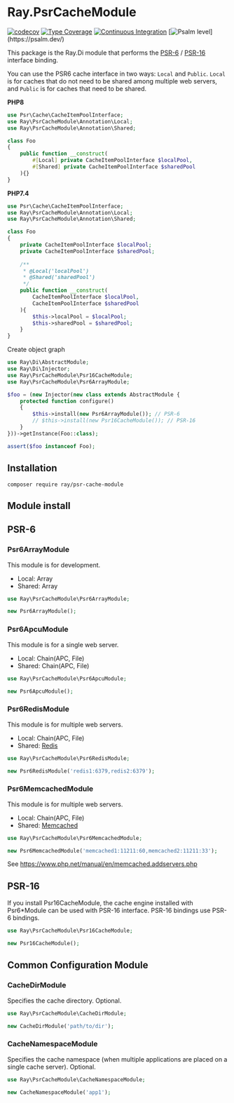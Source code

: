 # Ray.PsrCacheModule

[![codecov](https://codecov.io/gh/ray-di/Ray.PsrCacheModule/branch/1.x/graph/badge.svg?token=9X3wbURrU9)](https://codecov.io/gh/ray-di/Ray.PsrCacheModule)
[![Type Coverage](https://shepherd.dev/github/ray-di/Ray.PsrCacheModule/coverage.svg)](https://shepherd.dev/github/ray-di/Ray.PsrCacheModule)
[![Continuous Integration](https://github.com/ray-di/Ray.PsrCacheModule/actions/workflows/continuous-integration.yml/badge.svg)](https://github.com/ray-di/Ray.PsrCacheModule/actions/workflows/continuous-integration.yml)
[![Psalm level](https://shepherd.dev/github/ray-di/Ray.PsrCacheModule/level.svg?)](https://psalm.dev/)

This package is the Ray.Di module that performs the [PSR-6](https://www.php-fig.org/psr/psr-6/) / [PSR-16](https://www.php-fig.org/psr/psr-16/) interface binding.

You can use the PSR6 cache interface in two ways: `Local` and `Public`.
`Local` is for caches that do not need to be shared among multiple web servers, and `Public` is for caches that need to be shared.

**PHP8**
```php
use Psr\Cache\CacheItemPoolInterface;
use Ray\PsrCacheModule\Annotation\Local;
use Ray\PsrCacheModule\Annotation\Shared;

class Foo
{
    public function __construct(
        #[Local] private CacheItemPoolInterface $localPool, 
        #[Shared] private CacheItemPoolInterface $sharedPool
    ){}
}
```

**PHP7.4**

```php
use Psr\Cache\CacheItemPoolInterface;
use Ray\PsrCacheModule\Annotation\Local;
use Ray\PsrCacheModule\Annotation\Shared;

class Foo
{
    private CacheItemPoolInterface $localPool;
    private CacheItemPoolInterface $sharedPool;
    
    /**
     * @Local('localPool') 
     * @Shared('sharedPool') 
     */
    public function __construct(
        CacheItemPoolInterface $localPool, 
        CacheItemPoolInterface $sharedPool
    ){
        $this->localPool = $localPool;
        $this->sharedPool = $sharedPool;
    }
}
```

Create object graph

```php
use Ray\Di\AbstractModule;
use Ray\Di\Injector;
use Ray\PsrCacheModule\Psr16CacheModule;
use Ray\PsrCacheModule\Psr6ArrayModule;

$foo = (new Injector(new class extends AbstractModule {
    protected function configure()
    {
        $this->install(new Psr6ArrayModule()); // PSR-6 
        // $this->install(new Psr16CacheModule()); // PSR-16
    }
}))->getInstance(Foo::class);

assert($foo instanceof Foo);
````

## Installation

    composer require ray/psr-cache-module

## Module install

## PSR-6

### Psr6ArrayModule

This module is for development.

* Local: Array
* Shared: Array

```php
use Ray\PsrCacheModule\Psr6ArrayModule;

new Psr6ArrayModule();
```

### Psr6ApcuModule

This module is for a single web server.

* Local: Chain(APC, File)
* Shared: Chain(APC, File)

```php
use Ray\PsrCacheModule\Psr6ApcuModule;

new Psr6ApcuModule();
```

### Psr6RedisModule

This module is for multiple web servers.

* Local: Chain(APC, File)
* Shared: [Redis](https://github.com/phpredis/phpredis/)

```php
use Ray\PsrCacheModule\Psr6RedisModule;

new Psr6RedisModule('redis1:6379,redis2:6379');
```

### Psr6MemcachedModule

This module is for multiple web servers.

* Local: Chain(APC, File)
* Shared: [Memcached](https://www.php.net/manual/en/class.memcached.php)

```php
use Ray\PsrCacheModule\Psr6MemcachedModule;

new Psr6MemcachedModule('memcached1:11211:60,memcached2:11211:33');
```
See https://www.php.net/manual/en/memcached.addservers.php

## PSR-16

If you install Psr16CacheModule, the cache engine installed with Psr6*Module can be used with PSR-16 interface.
PSR-16 bindings use PSR-6 bindings.

```php
use Ray\PsrCacheModule\Psr16CacheModule;

new Psr16CacheModule();
```
## Common Configuration Module

### CacheDirModule

Specifies the cache directory. Optional.

```php
use Ray\PsrCacheModule\CacheDirModule;

new CacheDirModule('path/to/dir');
```

### CacheNamespaceModule

Specifies the cache namespace (when multiple applications are placed on a single cache server).
Optional.

```php
use Ray\PsrCacheModule\CacheNamespaceModule;

new CacheNamespaceModule('app1');
```

